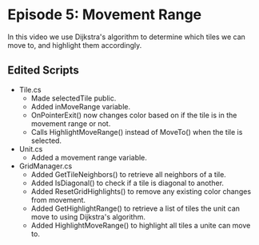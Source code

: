 # Episode 5: Movement Range

In this video we use Dijkstra's algorithm to determine which tiles we can move to, and highlight them accordingly.

## Edited Scripts
- Tile.cs
  - Made selectedTile public.
  - Added inMoveRange variable.
  - OnPointerExit() now changes color based on if the tile is in the movement range or not.
  - Calls HighlightMoveRange() instead of MoveTo() when the tile is selected.
- Unit.cs
  - Added a movement range variable.
- GridManager.cs
  - Added GetTileNeighbors() to retrieve all neighbors of a tile.
  - Added IsDiagonal() to check if a tile is diagonal to another.
  - Added ResetGridHighlights() to remove any existing color changes from movement.
  - Added GetHighlightRange() to retrieve a list of tiles the unit can move to using Dijkstra's algorithm.
  - Added HighlightMoveRange() to highlight all tiles a unite can move to.
